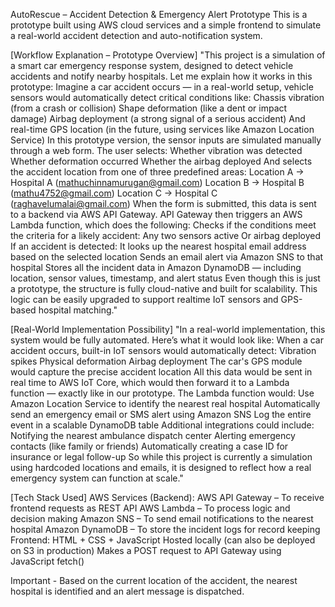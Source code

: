 AutoRescue – Accident Detection & Emergency Alert Prototype
This is a prototype built using AWS cloud services and a simple frontend to simulate a real-world accident detection and auto-notification
system.

[Workflow Explanation – Prototype Overview]
"This project is a simulation of a smart car emergency response system, designed to detect vehicle accidents and notify nearby hospitals.
Let me explain how it works in this prototype:
Imagine a car accident occurs — in a real-world setup, vehicle sensors would automatically detect critical conditions like:
Chassis vibration (from a crash or collision)
Shape deformation (like a dent or impact damage)
Airbag deployment (a strong signal of a serious accident)
And real-time GPS location (in the future, using services like Amazon Location Service)
In this prototype version, the sensor inputs are simulated manually through a web form. The user selects:
Whether vibration was detected
Whether deformation occurred
Whether the airbag deployed
And selects the accident location from one of three predefined areas:
Location A → Hospital A (mathuchinnamurugan@gmail.com)
Location B → Hospital B (mathu4752@gmail.com)
Location C → Hospital C (raghavelumalai@gmail.com)
When the form is submitted, this data is sent to a backend via AWS API Gateway.
API Gateway then triggers an AWS Lambda function, which does the following:
Checks if the conditions meet the criteria for a likely accident:
Any two sensors active
Or airbag deployed
If an accident is detected:
It looks up the nearest hospital email address based on the selected location
Sends an email alert via Amazon SNS to that hospital
Stores all the incident data in Amazon DynamoDB — including location, sensor values, timestamp, and alert status
Even though this is just a prototype, the structure is fully cloud-native and built for scalability. This logic can be easily upgraded to support realtime IoT sensors and GPS-based hospital matching."

[Real-World Implementation Possibility]
"In a real-world implementation, this system would be fully automated.
Here’s what it would look like:
When a car accident occurs, built-in IoT sensors would automatically detect:
Vibration spikes
Physical deformation
Airbag deployment
The car's GPS module would capture the precise accident location
All this data would be sent in real time to AWS IoT Core, which would then forward it to a Lambda function — exactly like in our prototype.
The Lambda function would:
Use Amazon Location Service to identify the nearest real hospital
Automatically send an emergency email or SMS alert using Amazon SNS
Log the entire event in a scalable DynamoDB table
Additional integrations could include:
Notifying the nearest ambulance dispatch center
Alerting emergency contacts (like family or friends)
Automatically creating a case ID for insurance or legal follow-up
So while this project is currently a simulation using hardcoded locations and emails, it is designed to reflect how a real emergency system can
function at scale."

[Tech Stack Used]
AWS Services (Backend):
AWS API Gateway – To receive frontend requests as REST API
AWS Lambda – To process logic and decision making
Amazon SNS – To send email notifications to the nearest hospital
Amazon DynamoDB – To store the incident logs for record keeping
Frontend:
HTML + CSS + JavaScript
Hosted locally (can also be deployed on S3 in production)
Makes a POST request to API Gateway using JavaScript fetch()

Important - Based on the current location of the accident, the nearest hospital is identified and
an alert message is dispatched.
